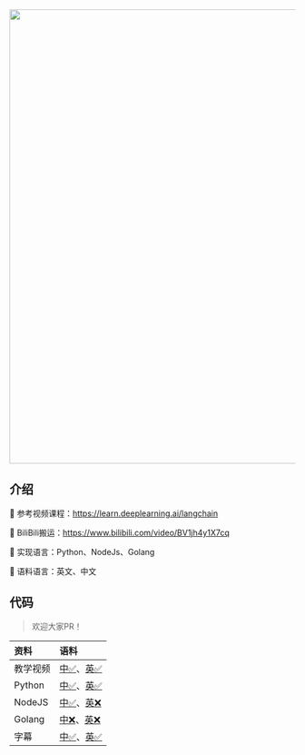 
<div align="center">
	<a href='https://learn.deeplearning.ai/chatgpt-prompt-eng/lesson/1/introduction' target="_blank" rel="noopener noreferrer">
	<img src="https://user-images.githubusercontent.com/110169811/245044407-3f1de2a3-d089-42b0-8af7-ab2454b293e3.png" width="800" >
	</a>
</div>



## 介绍

🥐 参考视频课程：https://learn.deeplearning.ai/langchain

🍔 BiliBili搬运：https://www.bilibili.com/video/BV1jh4y1X7cq

🥪 实现语言：Python、NodeJs、Golang

🍗 语料语言：英文、中文

## 代码

> 欢迎大家PR！

| 资料     | 语料                                                                                                                                                 |
|:-------|:---------------------------------------------------------------------------------------------------------------------------------------------------|
| 教学视频   | <a href="https://www.bilibili.com/video/BV1jh4y1X7cq">中✅</a>、<a href="https://learn.deeplearning.ai/chatgpt-prompt-eng/lesson/2/guidelines">英✅</a> |
| Python | <a href="./python/en/readme.md">中✅</a>、<a href="./python/en/readme.md">英✅</a>                                                                      |
| NodeJS | <a href="./nodejs/cn/readme.md">中✅</a>、<a href="./nodejs/en/readme.md">英❌</a>                                                                      
| Golang | <a href="#">中❌</a>、<a href="./golang/en/guidelines.go">英❌</a>                                                                                      |
| 字幕     | <a href="./srt/en">中✅</a>、<a href="./srt/en">英✅</a>                                                                                                
